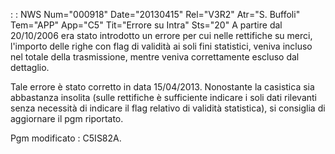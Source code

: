  :  : NWS Num="000918" Date="20130415" Rel="V3R2" Atr="S. Buffoli" Tem="APP" App="C5" Tit="Errore su Intra" Sts="20"
A partire dal 20/10/2006 era stato introdotto un errore per cui nelle rettifiche su merci, l'importo
delle righe con flag di validità ai soli fini statistici, veniva incluso nel totale della trasmissione, mentre veniva correttamente escluso dal dettaglio.

Tale errore è stato corretto in data 15/04/2013. Nonostante la casistica sia abbastanza insolita (sulle rettifiche è sufficiente indicare i soli dati rilevanti senza necessità di indicare
il flag relativo di validità statistica), si consiglia di aggiornare il pgm riportato.

Pgm modificato :  C5IS82A.
